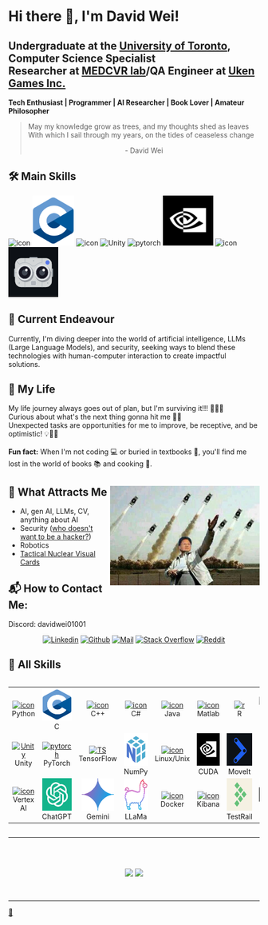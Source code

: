 # Hi there 👋, I'm David Wei!

<!--
**david-wei-01001/david-wei-01001** is a ✨ _special_ ✨ repository because its `README.md` (this file) appears on your GitHub profile.
-->

Undergraduate at the [University of Toronto](https://www.utoronto.ca/), Computer Science Specialist\
Researcher at [MEDCVR lab](https://medcvr.utm.utoronto.ca/)/QA Engineer at [Uken Games Inc.](https://uken.com/)
----
**Tech Enthusiast | Programmer | AI Researcher | Book Lover | Amateur Philosopher**

> May my knowledge grow as trees, and my thoughts shed as leaves\
> With which I sail through my years, on the tides of ceaseless change
> <div align="center">- David Wei</div>

## 🛠️ Main Skills #
  <a><img src="https://techstack-generator.vercel.app/python-icon.svg" alt="icon" height="100" /></a>
  <a><img src="./Asset/c-1.svg" alt="icon" height="100" /></a>
  <a><img src="https://techstack-generator.vercel.app/csharp-icon.svg" alt="icon" width="100" height="100" /></a>
  <a><img src="https://skillicons.dev/icons?i=unity" height="100" alt="Unity" /></a>
  <a><img src="https://skillicons.dev/icons?i=pytorch" height="100" alt="pytorch" /></a>
  <a><img src="./Asset/CUDA.jpg" height="100" alt="CUDA" /></a>
  <a><img src="https://skillicons.dev/icons?i=linux" alt="icon" width="100" height="100" /></a>
  <a><img src="./Asset/detectron2.png" width="100" height="100" alt="detectron2" /></a>
  <!--
  <a><img src="./Asset/gpt.png" alt="icon" height="100" /></a>
  <a><img src="./Asset/latex.png" alt="icon" height="100" /></a>
  -->

## 🔭 Current Endeavour
Currently, I'm diving deeper into the world of artificial intelligence, LLMs (Large Language Models), and security, seeking ways to blend these technologies with human-computer interaction to create impactful solutions.


## 🌱 My Life
My life journey always goes out of plan, but I'm surviving it!!! 🚴‍♂️💪\
Curious about what's the next thing gonna hit me 🧐🔮\
Unexpected tasks are opportunities for me to improve, be receptive, and be optimistic! 💡🌱😊\
\
**Fun fact:** When I'm not coding 💻 or buried in textbooks 📖, you'll find me lost in the world of books 📚 and cooking 🍳.


## 🧲 What Attracts Me <img width="300px" align="right" alt="NUKE" src="./Asset/Jensen.jpeg"/>
- AI, gen AI, LLMs, CV, anything about AI
- Security ([who doesn't want to be a hacker?](https://www.youtube.com/watch?v=3v5Von-oNUg))
- Robotics
- [Tactical Nuclear Visual Cards](https://www.bilibili.com/video/BV1zs411o7aD/?spm_id_from=333.337.search-card.all.click)
  
<h2 align="left">📬 How to Contact Me:</h2>
Discord: davidwei01001
<div align="center">

[![Linkedin](https://img.shields.io/badge/LinkedIn-0077B5?style=for-the-badge&logo=linkedin&logoColor=white)](https://www.linkedin.com/in/david-wei-7a3486280/)
[![Github](https://img.shields.io/badge/GitHub-100000?style=for-the-badge&logo=github&logoColor=white)](https://github.com/david-wei-01001)
[![Mail](https://img.shields.io/badge/Gmail-D14836?style=for-the-badge&logo=gmail&logoColor=white)](mailto:davidjkwei@gmail.com)
[![Stack Overflow](https://img.shields.io/badge/Stack_Overflow-FE7A16?style=for-the-badge&logo=stack-overflow&logoColor=white)](https://stackoverflow.com/users/24015457/jiankun-wei)
[![Reddit](https://img.shields.io/badge/Reddit-E4405F?style=for-the-badge&logo=Reddit&logoColor=white)](https://www.reddit.com/user/Comprehensive_Task12/)

<!--
[![Medium](https://img.shields.io/badge/Medium-12100E?style=for-the-badge&logo=medium&logoColor=white)]()
[![Twitter](https://img.shields.io/badge/Twitter-1DA1F2?style=for-the-badge&logo=twitter&logoColor=white)]()
[![YouTube](https://img.shields.io/badge/YouTube-FF0000?style=for-the-badge&logo=youtube&logoColor=white)]()
[![Research_Gate](https://img.shields.io/badge/Research_Gate-00CCBB.svg?&style=for-the-badge&logo=ResearchGate&logoColor=white)]()
[![Orcid](https://img.shields.io/badge/orcid-A6CE39?style=for-the-badge&logo=orcid&logoColor=white)]()
[![Google_Scholar](https://img.shields.io/badge/Google%20Scholar-4285F4?style=for-the-badge&logo=google-scholar&logoColor=white)]()
-->
  
</div>


      
      
## 🧩 All Skills
<div style="display: flex; align-items: flex-start; align: center">
<table align="center">
  <tr>
    <td align="center" width="96">
      <a href="https://docs.python.org/3/library/index.html">
        <img src="https://techstack-generator.vercel.app/python-icon.svg" alt="icon" width="65" height="65" />
      </a>
      <br>Python
    </td>
    <td align="center" width="96">
      <a href="https://devdocs.io/c/">
        <img src="./Asset/c-1.svg" alt="icon" width="65" height="65" />
      </a>
      <br>C
    </td>
    <td align="center" width="96">
      <a href="https://devdocs.io/cpp/">
        <img src="https://techstack-generator.vercel.app/cpp-icon.svg" alt="icon" width="65" height="65" />
      </a>
      <br>C++
    </td>
     <td align="center" width="96">
       <a href="https://learn.microsoft.com/en-us/dotnet/csharp/">
        <img src="https://techstack-generator.vercel.app/csharp-icon.svg" alt="icon" width="65" height="65" />
       </a>
      <br>C#
    </td>
    <td align="center" width="96">
       <a href="https://docs.oracle.com/en/java/">
        <img src="https://techstack-generator.vercel.app/java-icon.svg" alt="icon" width="65" height="65" />
       </a>
      <br>Java
    </td>
    <td align="center" width="96">
      <a href="https://www.mathworks.com/help/matlab/">
        <img src="https://skillicons.dev/icons?i=matlab" alt="icon" width="65" height="65" />
      </a>
      <br>Matlab
    </td>
    <td align="center" width="96">
      <a href="https://www.r-project.org/other-docs.html">
        <img src="https://skillicons.dev/icons?i=r" width="65" height="65" alt="r" />
      </a>
      <br>R
    </td>
    <td align="center"  width="96">
      <a href="https://html.spec.whatwg.org/multipage/">
        <img src="https://skillicons.dev/icons?i=html" width="65" height="65" alt="HTML5" />
      </a>
      <br>HTML5
    </td>
    <td align="center" width="96">
      <a href="https://www.w3.org/Style/CSS/">
        <img src="https://skillicons.dev/icons?i=css" width="65" height="65" alt="css" />
      </a>
      <br>CSS
    </td>  
  </tr>
  
  <tr>
    <td align="center" width="96">
     <a href="https://docs.unity3d.com/Manual/index.html">
        <img src="https://skillicons.dev/icons?i=unity" width="65" height="65" alt="Unity" />
     </a>
      <br>Unity
    </td>
    <td align="center" width="96">
      <a href="https://github.com/pytorch/pytorch">
        <img src="https://skillicons.dev/icons?i=pytorch" width="65" height="65" alt="pytorch" />
      </a>
      <br>PyTorch
    </td>
    <td align="center" width="96">
      <a href="https://github.com/tensorflow/tensorflow">
        <img src="https://skillicons.dev/icons?i=tensorflow" width="65" height="65" alt="TS" />
      </a>
      <br>TensorFlow
    </td>
    <td align="center" width="96">
      <a href="https://numpy.org/doc/">
        <img src="./Asset/numpy.png" width="65" height="65" alt="numpy" />
      </a>
      <br>NumPy
    </td>
    <td align="center" width="96">
      <a href="https://www.kernel.org/doc/html/v4.10/index.html">
        <img src="https://skillicons.dev/icons?i=linux" alt="icon" width="65" height="65" />
      </a>
      <br>Linux/Unix
    </td>
   <td align="center" width="96">
     <a href="https://docs.nvidia.com/cuda/cuda-c-programming-guide/index.html">
        <img src="./Asset/CUDA.jpg" width="65" height="65" alt="CUDA" />
     </a>
      <br>CUDA
    </td>
    <td align="center" width="96">
      <a href="https://github.com/ros-planning/moveit">
        <img src="./Asset/moveit.jpg" width="65" height="65" alt="MoveIt" />
      </a>
      <br>MoveIt
    </td>
    <td align="center" width="96">
      <a href="https://github.com/ros/ros?tab=readme-ov-file">
        <img src="https://skillicons.dev/icons?i=ros" width="65" height="65" alt="ROS" />
      </a>
        <br>ROS
    </td>
    <td align="center" width="96">
      <a href="https://github.com/facebookresearch/detectron2">
        <img src="./Asset/detectron2.png" width="65" height="65" alt="detectron2" />
      </a>
      <br>Detectron
    </td>
  </tr>
  <tr>
    <td align="center" width="96">
    <a href="https://cloud.google.com/vertex-ai/docs">
        <img src="https://skillicons.dev/icons?i=gcp" alt="icon" width="65" height="65" />
    </a>
      <br>Vertex AI
    <td align="center" width="96">
      <a href="https://chat.openai.com/g/g-I1XNbsyDK-api-docs">
        <img src="./Asset/gpt.png" alt="icon" width="65" height="65" />
      </a>
      <br>ChatGPT
    </td>
    <td align="center" width="96"> 
      <a href="https://ai.google.dev/docs">
        <img src="./Asset/gemini.png" width="65" height="65" alt="icon" />
      </a>
      <br>Gemini
    </td>
    <td align="center" width="96"> 
      <a href="https://llama.meta.com/">
        <img src="./Asset/llama.png" width="65" height="65" alt="icon" />
      </a>
      <br>LLaMa
    </td>
    <td align="center" width="96">
      <a href="https://docs.docker.com/">
        <img src="https://techstack-generator.vercel.app/docker-icon.svg" alt="icon" width="65" height="65" />
      </a>
      <br>Docker
    </td>
    <td align="center" width="96">
      <a href="https://www.elastic.co/kibana?utm_campaign=Google-B-AMER-CA-Exact&utm_content=Brand-Core-Kibana&utm_source=google&utm_medium=cpc&device=c&utm_term=kibana&gad_source=1&gclid=Cj0KCQjwn7mwBhCiARIsAGoxjaIb99xi305fhe4U3tNTASN4C4x10U2nLuMZx6IS8AZLDsDVDpmlKqgaAtyHEALw_wcB">
        <img src="https://skillicons.dev/icons?i=elasticsearch" alt="icon" width="65" height="65" />
      </a>
      <br>Kibana
    </td>
    <td align="center" width="96">
      <a href="https://www.testrail.com/?utm_term=testrail&utm_campaign=gg_dg_us_can_search_brand&utm_source=google&utm_medium=cpc&utm_content=brand_exact&hsa_acc=9739162558&hsa_cam=19652065350&hsa_grp=146300195455&hsa_ad=647552993164&hsa_src=g&hsa_tgt=kwd-302379004298&hsa_kw=testrail&hsa_mt=e&hsa_net=adwords&hsa_ver=3&gad_source=1&gclid=Cj0KCQjwn7mwBhCiARIsAGoxjaJFWY5s1ZrEIan0-sNN-oZ1GmpuJsDjLdonKKQYdGHYuXQajxD39OQaAkACEALw_wcB">
        <img src="./Asset/testrail.png" width="65" height="65" alt="testrail" />
      </a>
      <br>TestRail
    </td>
    <td align="center" width="96">
      <a href="https://www.dsi.unive.it/~gasparetto/materials/MIPS_Instruction_Set.pdf">
        <img src="./Asset/asm.png" width="65" height="65" alt="ASM" />
      </a>
      <br>Assembly
    </td>
    <td align="center" width="96">
      <a href="https://devdocs.io/bash/">
        <img src="./Asset/shell.png" width="65" height="65" alt="Shell" />
      </a>
      <br>Shell
    </td>
   
  </tr>
</table>
</div>


-----


 <br>
 <br>
 <p align="center">
 <img height="150" src="https://github-readme-stats.vercel.app/api/top-langs/?username=david-wei-01001&layout=compact&hide=Jupyter%20Notebook,TeX&count_private=true&theme=dracula"/>

 <img height="150" src="https://github-readme-stats.vercel.app/api?username=david-wei-01001&rank_icon=github&count_private=true&show_icons=true&theme=dracula&include_all_commits=true"/>

  </P><br>
  
 
 
 
----------------

[🤔](https://david-wei-01001.github.io/Some-Jewels/)
